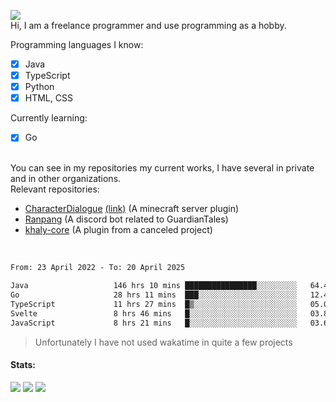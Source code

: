 ![](https://komarev.com/ghpvc/?username=iAtog&color=brightgreen) <br>
Hi, I am a freelance programmer and use programming as a hobby.<br>

Programming languages I know:
- [x] Java
- [x] TypeScript
- [x] Python
- [x] HTML, CSS

Currently learning:
- [x] Go
<br>
You can see in my repositories my current works, I have several in private and in other organizations.<br>
Relevant repositories:<br>

* [CharacterDialogue](https://github.com/iAtog/character-dialogue) [(link)](https://www.spigotmc.org/resources/95868/) (A minecraft server plugin)
* [Ranpang](https://github.com/iAtog/Ranpang) (A discord bot related to GuardianTales)
* [khaly-core](https://github.com/KhalyRPG/rpg) (A plugin from a canceled project)
<br>

<!--START_SECTION:waka-->

```txt
From: 23 April 2022 - To: 20 April 2025

Java                   146 hrs 10 mins ████████████████░░░░░░░░░   64.45 %
Go                     28 hrs 11 mins  ███░░░░░░░░░░░░░░░░░░░░░░   12.43 %
TypeScript             11 hrs 27 mins  █▒░░░░░░░░░░░░░░░░░░░░░░░   05.05 %
Svelte                 8 hrs 46 mins   █░░░░░░░░░░░░░░░░░░░░░░░░   03.87 %
JavaScript             8 hrs 21 mins   █░░░░░░░░░░░░░░░░░░░░░░░░   03.69 %
```

<!--END_SECTION:waka-->
> Unfortunately I have not used wakatime in quite a few projects
#### Stats:
![](https://github-profile-summary-cards.vercel.app/api/cards/profile-details?username=iAtog&theme=github_dark)
![](https://github-profile-summary-cards.vercel.app/api/cards/stats?username=iAtog&theme=github_dark)
![](https://github-profile-summary-cards.vercel.app/api/cards/repos-per-language?username=iAtog&theme=github_dark) 
